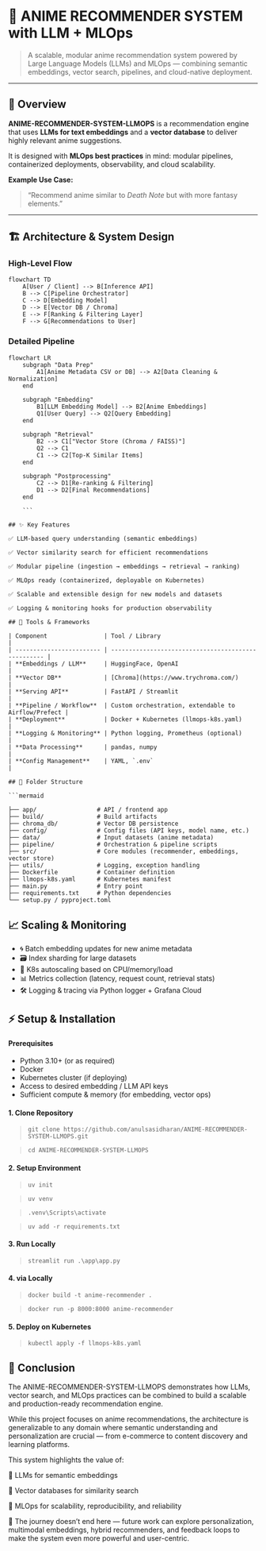 # 🎌 ANIME RECOMMENDER SYSTEM with LLM + MLOps

> A scalable, modular anime recommendation system powered by Large Language Models (LLMs) and MLOps — combining semantic embeddings, vector search, pipelines, and cloud-native deployment.

---

## 🎯 Overview

**ANIME-RECOMMENDER-SYSTEM-LLMOPS** is a recommendation engine that uses **LLMs for text embeddings** and a **vector database** to deliver highly relevant anime suggestions.  

It is designed with **MLOps best practices** in mind: modular pipelines, containerized deployments, observability, and cloud scalability.

**Example Use Case:**
> “Recommend anime similar to *Death Note* but with more fantasy elements.”

---

## 🏗 Architecture & System Design

### High-Level Flow

```mermaid
flowchart TD
    A[User / Client] --> B[Inference API]
    B --> C[Pipeline Orchestrator]
    C --> D[Embedding Model]
    D --> E[Vector DB / Chroma]
    E --> F[Ranking & Filtering Layer]
    F --> G[Recommendations to User]
```

### Detailed Pipeline

```mermaid
flowchart LR
    subgraph "Data Prep"
        A1[Anime Metadata CSV or DB] --> A2[Data Cleaning & Normalization]
    end

    subgraph "Embedding"
        B1[LLM Embedding Model] --> B2[Anime Embeddings]
        Q1[User Query] --> Q2[Query Embedding]
    end

    subgraph "Retrieval"
        B2 --> C1["Vector Store (Chroma / FAISS)"]
        Q2 --> C1
        C1 --> C2[Top-K Similar Items]
    end

    subgraph "Postprocessing"
        C2 --> D1[Re-ranking & Filtering]
        D1 --> D2[Final Recommendations]
    end

    ```

## ✨ Key Features

✅ LLM-based query understanding (semantic embeddings)

✅ Vector similarity search for efficient recommendations

✅ Modular pipeline (ingestion → embeddings → retrieval → ranking)

✅ MLOps ready (containerized, deployable on Kubernetes)

✅ Scalable and extensible design for new models and datasets

✅ Logging & monitoring hooks for production observability

## 🔧 Tools & Frameworks

| Component                | Tool / Library                                      |
| ------------------------ | --------------------------------------------------- |
| **Embeddings / LLM**     | HuggingFace, OpenAI                                 |
| **Vector DB**            | [Chroma](https://www.trychroma.com/)                |
| **Serving API**          | FastAPI / Streamlit                                 |
| **Pipeline / Workflow**  | Custom orchestration, extendable to Airflow/Prefect |
| **Deployment**           | Docker + Kubernetes (llmops-k8s.yaml)               |
| **Logging & Monitoring** | Python logging, Prometheus (optional)               |
| **Data Processing**      | pandas, numpy                                       |
| **Config Management**    | YAML, `.env`                                        |

## 📂 Folder Structure

```mermaid

├── app/                 # API / frontend app
├── build/               # Build artifacts
├── chroma_db/           # Vector DB persistence
├── config/              # Config files (API keys, model name, etc.)
├── data/                # Input datasets (anime metadata)
├── pipeline/            # Orchestration & pipeline scripts
├── src/                 # Core modules (recommender, embeddings, vector store)
├── utils/               # Logging, exception handling
├── Dockerfile           # Container definition
├── llmops-k8s.yaml      # Kubernetes manifest
├── main.py              # Entry point
├── requirements.txt     # Python dependencies
└── setup.py / pyproject.toml
```

## 📈 Scaling & Monitoring

- 🌀 Batch embedding updates for new anime metadata
- 🗃 Index sharding for large datasets
- 🚀 K8s autoscaling based on CPU/memory/load
- 📊 Metrics collection (latency, request count, retrieval stats)
- 🛠 Logging & tracing via Python logger + Grafana Cloud

## ⚡ Setup & Installation

#### Prerequisites

- Python 3.10+ (or as required)
- Docker
- Kubernetes cluster (if deploying)
- Access to desired embedding / LLM API keys
- Sufficient compute & memory (for embedding, vector ops)

#### 1. Clone Repository

> `git clone https://github.com/anulsasidharan/ANIME-RECOMMENDER-SYSTEM-LLMOPS.git`

> `cd ANIME-RECOMMENDER-SYSTEM-LLMOPS`

#### 2. Setup Environment

> `uv init`

> `uv venv`

> `.venv\Scripts\activate`

> `uv add -r requirements.txt`

#### 3. Run Locally

> `streamlit run .\app\app.py`

#### 4. via Locally

> `docker build -t anime-recommender .`

> `docker run -p 8000:8000 anime-recommender`

#### 5. Deploy on Kubernetes

> `kubectl apply -f llmops-k8s.yaml`


## 🏁 Conclusion

The ANIME-RECOMMENDER-SYSTEM-LLMOPS demonstrates how LLMs, vector search, and MLOps practices can be combined to build a scalable and production-ready recommendation engine.

While this project focuses on anime recommendations, the architecture is generalizable to any domain where semantic understanding and personalization are crucial — from e-commerce to content discovery and learning platforms.

This system highlights the value of:

🔹 LLMs for semantic embeddings

🔹 Vector databases for similarity search

🔹 MLOps for scalability, reproducibility, and reliability

🚀 The journey doesn’t end here — future work can explore personalization, multimodal embeddings, hybrid recommenders, and feedback loops to make the system even more powerful and user-centric.